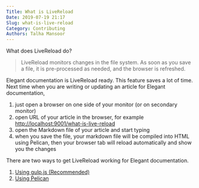 ```yaml
---
Title: What is LiveReload
Date: 2019-07-19 21:17
Slug: what-is-live-reload
Category: Contributing
Authors: Talha Mansoor
---
```


What does LiveReload do?

> LiveReload monitors changes in the file system. As soon as you save a file, it is pre-processed as needed, and the browser is refreshed.

Elegant documentation is LiveReload ready. This feature saves a lot of time. Next time when you are writing or updating an article for Elegant documentation,

1. just open a browser on one side of your monitor (or on secondary monitor)
1. open URL of your article in the browser, for example <http://localhost:9001/what-is-live-reload>
1. open the Markdown file of your article and start typing
1. when you save the file, your markdown file will be compiled into HTML using Pelican, then your browser tab will reload automatically and show you the changes

There are two ways to get LiveReload working for Elegant documentation.

1. [Using gulp.js (Recommended)]({filename}./live-reload-gulp.md)
1. [Using Pelican]({filename}./live-reload-python.md)
